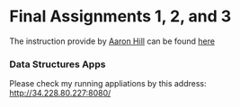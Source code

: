 # Final Assignments 1, 2, and 3

The instruction provide by [Aaron Hill](https://github.com/aaronxhill) can be found [here](https://github.com/visualizedata/data-structures/tree/master/final_code_demo)

### Data Structures Apps
Please check my running appliations by this address: http://34.228.80.227:8080/
